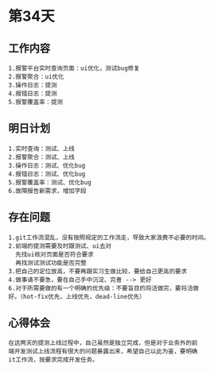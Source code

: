 # 第34天

## 工作内容

    1.报警平台实时查询页面：ui优化，测试bug修复
    2.报警聚合：ui优化
    3.操作日志：提测
    4.报错日志：提测
    5.报警覆盖率：提测

## 明日计划

    1.实时查询：测试、上线
    2.报警聚合：测试、上线
    3.操作日志：测试、优化bug
    4.报错日志：测试、优化bug
    5.报警覆盖率：测试、优化bug
    6.故障报告新需求，增加字段

## 存在问题

    1.git工作流混乱，没有按照规定的工作流走，导致大家浪费不必要的时间。
    2.前端的提测需要及时跟测试、ui去对
      先找ui核对页面是否符合要求
      再找测试测试功能是否完整
    3.把自己的定位放高，不要再跟实习生做比较，要给自己更高的要求
    4.做事请不要急，要在自己手中沉淀、完善 --> 更好
    6.对于所需要做的有一个明确的优先级：不要盲目的将活做完，要将活做
    好。（hot-fix优先，上线优先，dead-line优先）

## 心得体会

    在这两天的提测上线过程中，自己虽然是独立完成，但是对于业务外的前
    端开发测试上线流程有很大的问题暴露出来，希望自己以此为鉴，要明确
    it工作流，按要求完成开发任务。
